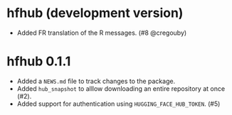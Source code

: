 # hfhub (development version)

* Added FR translation of the R messages. (#8 @cregouby)

# hfhub 0.1.1

* Added a `NEWS.md` file to track changes to the package.
* Added `hub_snapshot` to alllow downloading an entire repository at once (#2).
* Added support for authentication using `HUGGING_FACE_HUB_TOKEN`. (#5)
